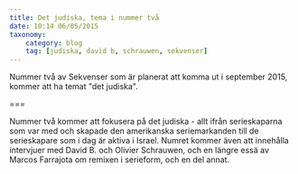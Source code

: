 ```yaml
---
title: Det judiska, tema i nummer två
date: 10:14 06/05/2015
taxonomy:
    category: blog
    tag: [judiska, david b, schrauwen, sekvenser]
---
```


Nummer två av Sekvenser som är planerat att komma ut i september 2015, kommer att ha temat "det judiska".

===

Nummer två kommer att fokusera på det judiska - allt ifrån serieskaparna som var med och skapade den amerikanska seriemarkanden till de serieskapare som i dag är aktiva i Israel. Numret kommer även att innehålla intervjuer med David B. och Olivier Schrauwen, och en längre essä av
Marcos Farrajota om remixen i serieform, och en del annat.
